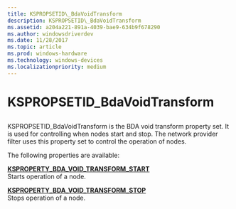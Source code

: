 ```yaml
---
title: KSPROPSETID\_BdaVoidTransform
description: KSPROPSETID\_BdaVoidTransform
ms.assetid: a204a221-891a-4039-bae9-634b9f678290
ms.author: windowsdriverdev
ms.date: 11/28/2017
ms.topic: article
ms.prod: windows-hardware
ms.technology: windows-devices
ms.localizationpriority: medium
---
```


# KSPROPSETID\_BdaVoidTransform


## <span id="ddk_kspropsetid_bdavoidtransform_ks"></span><span id="DDK_KSPROPSETID_BDAVOIDTRANSFORM_KS"></span>


KSPROPSETID\_BdaVoidTransform is the BDA void transform property set. It is used for controlling when nodes start and stop. The network provider filter uses this property set to control the operation of nodes.

The following properties are available:

<span id="KSPROPERTY_BDA_VOID_TRANSFORM_START"></span><span id="ksproperty_bda_void_transform_start"></span>[**KSPROPERTY\_BDA\_VOID\_TRANSFORM\_START**](ksproperty-bda-void-transform-start.md)  
Starts operation of a node.

<span id="KSPROPERTY_BDA_VOID_TRANSFORM_STOP"></span><span id="ksproperty_bda_void_transform_stop"></span>[**KSPROPERTY\_BDA\_VOID\_TRANSFORM\_STOP**](ksproperty-bda-void-transform-stop.md)  
Stops operation of a node.

 

 





